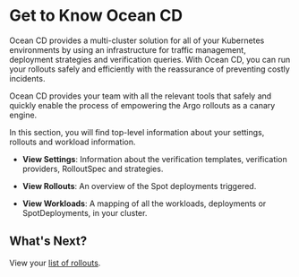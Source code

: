 # Get to Know Ocean CD

Ocean CD provides a multi-cluster solution for all of your Kubernetes environments by using an infrastructure for traffic management, deployment strategies and verification queries. With  Ocean CD, you can run your rollouts safely and efficiently with the reassurance of preventing costly incidents.  

Ocean CD provides your team with all the relevant tools that safely and quickly enable the process of empowering the Argo rollouts as a canary engine.   

In this section, you will find top-level information about your settings, rollouts and workload information.  

* **View Settings**: Information about the verification templates, verification providers, RolloutSpec and strategies.

* **View Rollouts**: An overview of the Spot deployments triggered.

* **View Workloads**: A mapping of all the workloads, deployments or SpotDeployments, in your cluster.

## What's Next?

View your [list of rollouts](ocean-cd/tutorials/view-rollouts/).
